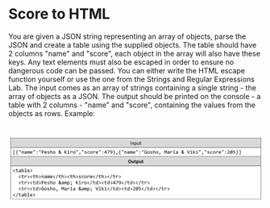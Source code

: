 # Score to HTML
You are given a JSON string representing an array of objects, parse the JSON and create a table using the supplied
objects. The table should have 2 columns "name" and "score", each object in the array will also have these keys.
Any text elements must also be escaped in order to ensure no dangerous code can be passed.
You can either write the HTML escape function yourself or use the one from the Strings and Regular Expressions Lab.
The input comes as an array of strings containing a single string - the array of objects as a JSON.
The output should be printed on the console - a table with 2 columns - "name" and "score", containing the values
from the objects as rows.
Example:

# ![Examples](example.png)